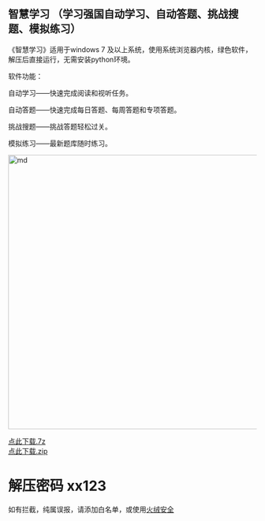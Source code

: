 ## 智慧学习 （学习强国自动学习、自动答题、挑战搜题、模拟练习）

《智慧学习》适用于windows 7 及以上系统，使用系统浏览器内核，绿色软件，解压后直接运行，无需安装python环境。

软件功能：

自动学习——快速完成阅读和视听任务。

自动答题——快速完成每日答题、每周答题和专项答题。

挑战搜题——挑战答题轻松过关。

模拟练习——最新题库随时练习。

<img src="https://i.bmp.ovh/imgs/2021/04/f8d5e22bff0882e1.png" alt="md" width="677" height="556">

[点此下载.7z](https://aiyotu.github.io/xx/%E6%99%BA%E6%85%A7%E5%AD%A6%E4%B9%A0.7z)  
[点此下载.zip](https://aiyotu.github.io/xx/%E6%99%BA%E6%85%A7%E5%AD%A6%E4%B9%A0.zip) 

# 解压密码 xx123

如有拦截，纯属误报，请添加白名单，或使用[火绒安全](https://www.huorong.cn/)